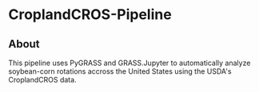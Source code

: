 # CroplandCROS-Pipeline

## About
This pipeline uses PyGRASS and GRASS.Jupyter to automatically analyze soybean-corn rotations accross the United States using the USDA's CroplandCROS data.

